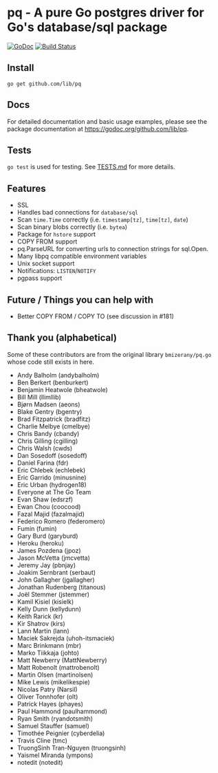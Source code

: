 # pq - A pure Go postgres driver for Go's database/sql package

[![GoDoc](https://godoc.org/github.com/lib/pq?status.svg)](https://godoc.org/github.com/lib/pq)
[![Build Status](https://travis-ci.org/lib/pq.svg?branch=master)](https://travis-ci.org/lib/pq)

## Install

	go get github.com/lib/pq

## Docs

For detailed documentation and basic usage examples, please see the package
documentation at <https://godoc.org/github.com/lib/pq>.

## Tests

`go test` is used for testing.  See [TESTS.md](TESTS.md) for more details.

## Features

* SSL
* Handles bad connections for `database/sql`
* Scan `time.Time` correctly (i.e. `timestamp[tz]`, `time[tz]`, `date`)
* Scan binary blobs correctly (i.e. `bytea`)
* Package for `hstore` support
* COPY FROM support
* pq.ParseURL for converting urls to connection strings for sql.Open.
* Many libpq compatible environment variables
* Unix socket support
* Notifications: `LISTEN`/`NOTIFY`
* pgpass support

## Future / Things you can help with

* Better COPY FROM / COPY TO (see discussion in #181)

## Thank you (alphabetical)

Some of these contributors are from the original library `bmizerany/pq.go` whose
code still exists in here.

* Andy Balholm (andybalholm)
* Ben Berkert (benburkert)
* Benjamin Heatwole (bheatwole)
* Bill Mill (llimllib)
* Bjørn Madsen (aeons)
* Blake Gentry (bgentry)
* Brad Fitzpatrick (bradfitz)
* Charlie Melbye (cmelbye)
* Chris Bandy (cbandy)
* Chris Gilling (cgilling)
* Chris Walsh (cwds)
* Dan Sosedoff (sosedoff)
* Daniel Farina (fdr)
* Eric Chlebek (echlebek)
* Eric Garrido (minusnine)
* Eric Urban (hydrogen18)
* Everyone at The Go Team
* Evan Shaw (edsrzf)
* Ewan Chou (coocood)
* Fazal Majid (fazalmajid)
* Federico Romero (federomero)
* Fumin (fumin)
* Gary Burd (garyburd)
* Heroku (heroku)
* James Pozdena (jpoz)
* Jason McVetta (jmcvetta)
* Jeremy Jay (pbnjay)
* Joakim Sernbrant (serbaut)
* John Gallagher (jgallagher)
* Jonathan Rudenberg (titanous)
* Joël Stemmer (jstemmer)
* Kamil Kisiel (kisielk)
* Kelly Dunn (kellydunn)
* Keith Rarick (kr)
* Kir Shatrov (kirs)
* Lann Martin (lann)
* Maciek Sakrejda (uhoh-itsmaciek)
* Marc Brinkmann (mbr)
* Marko Tiikkaja (johto)
* Matt Newberry (MattNewberry)
* Matt Robenolt (mattrobenolt)
* Martin Olsen (martinolsen)
* Mike Lewis (mikelikespie)
* Nicolas Patry (Narsil)
* Oliver Tonnhofer (olt)
* Patrick Hayes (phayes)
* Paul Hammond (paulhammond)
* Ryan Smith (ryandotsmith)
* Samuel Stauffer (samuel)
* Timothée Peignier (cyberdelia)
* Travis Cline (tmc)
* TruongSinh Tran-Nguyen (truongsinh)
* Yaismel Miranda (ympons)
* notedit (notedit)
